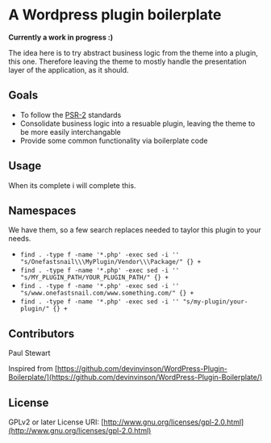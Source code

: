 # A Wordpress plugin boilerplate

**Currently a work in progress :)**

The idea here is to try abstract business logic from the theme into a plugin, this one. Therefore leaving the theme to mostly handle the presentation layer of the application, as it should.

## Goals

* To follow the [PSR-2](https://www.php-fig.org/psr/psr-2/) standards
* Consolidate business logic into a resuable plugin, leaving the theme to be more easily interchangable
* Provide some common functionality via boilerplate code

## Usage

When its complete i will complete this.

## Namespaces

We have them, so a few search replaces needed to taylor this plugin to your needs.

* `find . -type f -name '*.php' -exec sed -i '' "s/Onefastsnail\\\MyPlugin/Vendor\\\Package/" {} +`
* `find . -type f -name '*.php' -exec sed -i '' "s/MY_PLUGIN_PATH/YOUR_PLUGIN_PATH/" {} +`
* `find . -type f -name '*.php' -exec sed -i '' "s/www.onefastsnail.com/www.something.com/" {} +`
* `find . -type f -name '*.php' -exec sed -i '' "s/my-plugin/your-plugin/" {} +`

## Contributors

Paul Stewart

Inspired from [https://github.com/devinvinson/WordPress-Plugin-Boilerplate/](https://github.com/devinvinson/WordPress-Plugin-Boilerplate/)

## License

GPLv2 or later License URI: [http://www.gnu.org/licenses/gpl-2.0.html](http://www.gnu.org/licenses/gpl-2.0.html)
